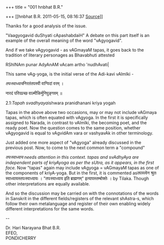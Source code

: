 +++
title = "001 hnbhat B.R."

+++
[[hnbhat B.R.	2011-05-15, 08:16:37 [Source](https://groups.google.com/g/bvparishat/c/225xJ74lgrE)]]



Thaniks for a good analysis of the issue.

  

"Vaagyogavid duShyati cApashabdaiH" A debate on this part itself is an example of the overall meaning of the word "vAgyogavid".

  

And if we take vAgyogavid - as vAGmayaM tapas, it goes back to the tradition of literary personages as Bhavabhuti attested

  

RShINAm punar AdyAnAM vAcam artho 'nudhAvati\|

  

This same vAg-yoga, is the initial verse of the Adi-kavi vAlmIki -

  

*तपःस्वाध्याय*निरतंतपस्वी वाग्विदां वरम् ।

नारदं परिपप्रच्छ वाल्मीकिर्मुनिपुङ्गवम् ॥

  

2.1:*Tapah svadhyaya*ishwara pranidhanani kriya yogah



Tapas in the above above two occasions, may or may not include vAGmaya tapas, which is often equated with vAgyoga. In the first it is specifically assigned to Narada, in contrast to vAlmIki, the becoming poet, and the ready poet. Now the question comes to the same position, whether vAgyogavid is equal to vAgvidAm vara or vashyavAk in other terminology.

  

Just added one more aspect of "vAgyoga" already discussed in the previous post. Now, to come to the next common term a "compound"

*तपःस्वाध्याय needs attention in this context. tapas and svAdhyAya are independent parts of kriyAyoga as per the sUtra, as it appears, in the first face.* Now "tapas" again may include vAgyoga = vAGmayaM tapas as one of the components of kriyA-yoga. But in the first, it is commented asतपस्त्वेन श्रुतः स्वाध्यायस्तपःस्वाध्यायः । "तपःस्वाध्याय इति ब्राह्मणम्" इत्यापस्तम्बोक्तेः । by Tilaka. Though other interpretations are equally available.

  

And so the discussion may be carried on with the connotations of the words in Sanskrit in the different fields/registers of the relevant shAstra-s, which follow their own metalanguage and register of their own enabling widely different interpretations for the same words.

  

--

Dr. Hari Narayana Bhat B.R.  
EFEO,  
PONDICHERRY  

